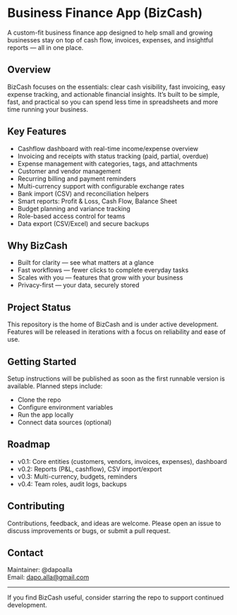 # Business Finance App (BizCash)

A custom-fit business finance app designed to help small and growing businesses stay on top of cash flow, invoices, expenses, and insightful reports — all in one place.

## Overview
BizCash focuses on the essentials: clear cash visibility, fast invoicing, easy expense tracking, and actionable financial insights. It’s built to be simple, fast, and practical so you can spend less time in spreadsheets and more time running your business.

## Key Features
- Cashflow dashboard with real-time income/expense overview
- Invoicing and receipts with status tracking (paid, partial, overdue)
- Expense management with categories, tags, and attachments
- Customer and vendor management
- Recurring billing and payment reminders
- Multi-currency support with configurable exchange rates
- Bank import (CSV) and reconciliation helpers
- Smart reports: Profit & Loss, Cash Flow, Balance Sheet
- Budget planning and variance tracking
- Role-based access control for teams
- Data export (CSV/Excel) and secure backups

## Why BizCash
- Built for clarity — see what matters at a glance
- Fast workflows — fewer clicks to complete everyday tasks
- Scales with you — features that grow with your business
- Privacy-first — your data, securely stored

## Project Status
This repository is the home of BizCash and is under active development. Features will be released in iterations with a focus on reliability and ease of use.

## Getting Started
Setup instructions will be published as soon as the first runnable version is available. Planned steps include:
- Clone the repo
- Configure environment variables
- Run the app locally
- Connect data sources (optional)

## Roadmap
- v0.1: Core entities (customers, vendors, invoices, expenses), dashboard
- v0.2: Reports (P&L, cashflow), CSV import/export
- v0.3: Multi-currency, budgets, reminders
- v0.4: Team roles, audit logs, backups

## Contributing
Contributions, feedback, and ideas are welcome. Please open an issue to discuss improvements or bugs, or submit a pull request.

## Contact
Maintainer: @dapoalla  
Email: dapo.alla@gmail.com

---

If you find BizCash useful, consider starring the repo to support continued development.